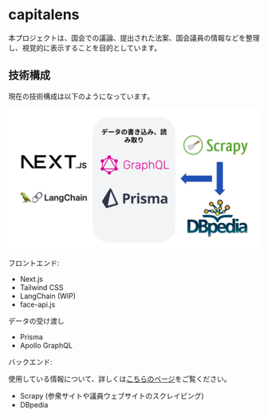 # capitalens

本プロジェクトは、国会での議論、提出された法案、国会議員の情報などを整理し、視覚的に表示することを目的としています。

## 技術構成

現在の技術構成は以下のようになっています。

![技術構成](./image.jpg)

フロントエンド:

- Next.js
- Tailwind CSS
- LangChain (WIP)
- face-api.js

データの受け渡し

- Prisma
- Apollo GraphQL

バックエンド:

使用している情報について、詳しくは[こちらのページ](https://parliament-data.vercel.app/data)をご覧ください。

- Scrapy (参衆サイトや議員ウェブサイトのスクレイピング)
- DBpedia
